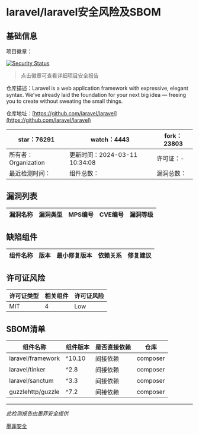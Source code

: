 # laravel/laravel安全风险及SBOM

## 基础信息

项目徽章：

[![Security Status](https://www.murphysec.com/platform3/v31/badge/1767262665136308224.svg)](https://www.murphysec.com/console/report/1693329420393930752/1767262665136308224)

> 点击徽章可查看详细项目安全报告

仓库描述：Laravel is a web application framework with expressive, elegant syntax. We’ve already laid the foundation for your next big idea — freeing you to create without sweating the small things.

仓库地址：[https://github.com/laravel/laravel](https://github.com/laravel/laravel)

| star：76291 | watch：4443 | fork：23803 |
| ----------- | -------------- | ------------ |
| 所有者：Organization | 更新时间：2024-03-11 10:34:08 | 许可证：- |
| 最近检测时间： | 组件总数： | 漏洞总数： |




## 漏洞列表

| 漏洞名称 | 漏洞类型 | MPS编号 | CVE编号 | 漏洞等级 |
| ------- | ------ | ------- | ------ | ----- |





## 缺陷组件

| 组件名称 | 版本 | 最小修复版本 | 依赖关系 | 修复建议 |
| -------- | ---- | ------------ | -------- | -------- |





## 许可证风险

| 许可证类型 | 相关组件 | 许可证风险 |
| ---------- | -------- | ---------- |
|MIT|4|Low|




## SBOM清单

| 组件名称 | 组件版本 | 是否直接依赖 | 仓库 |
| -------- | -------- | ------------ | ---- |
|laravel/framework|^10.10|间接依赖|composer|
|laravel/tinker|^2.8|间接依赖|composer|
|laravel/sanctum|^3.3|间接依赖|composer|
|guzzlehttp/guzzle|^7.2|间接依赖|composer|


------

*此检测报告由墨菲安全提供*

[墨菲安全](www.murphysec.com)